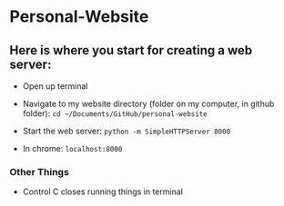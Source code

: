 # Personal-Website

## Here is where you start for creating a web server: 
* Open up terminal
* Navigate to my website directory (folder on my computer, in github folder): `cd ~/Documents/GitHub/personal-website`
* Start the web server: `python -m SimpleHTTPServer 8000`

* In chrome: `localhost:8000`

### Other Things
* Control C closes running things in terminal